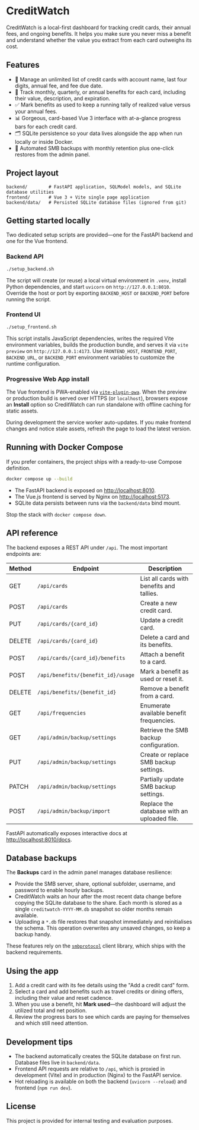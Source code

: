 # CreditWatch

CreditWatch is a local-first dashboard for tracking credit cards, their annual fees, and ongoing benefits. It helps you make sure you never miss a benefit and understand whether the value you extract from each card outweighs its cost.

## Features

- 📇 Manage an unlimited list of credit cards with account name, last four digits, annual fee, and fee due date.
- 🎁 Track monthly, quarterly, or annual benefits for each card, including their value, description, and expiration.
- ✅ Mark benefits as used to keep a running tally of realized value versus your annual fees.
- 📊 Gorgeous, card-based Vue 3 interface with at-a-glance progress bars for each credit card.
- 🗂️ SQLite persistence so your data lives alongside the app when run locally or inside Docker.
- 💾 Automated SMB backups with monthly retention plus one-click restores from the admin panel.

## Project layout

```
backend/        # FastAPI application, SQLModel models, and SQLite database utilities
frontend/       # Vue 3 + Vite single page application
backend/data/   # Persisted SQLite database files (ignored from git)
```

## Getting started locally

Two dedicated setup scripts are provided—one for the FastAPI backend and one for the Vue frontend.

### Backend API

```bash
./setup_backend.sh
```

The script will create (or reuse) a local virtual environment in `.venv`, install Python dependencies, and start `uvicorn` on `http://127.0.0.1:8010`. Override the host or port by exporting `BACKEND_HOST` or `BACKEND_PORT` before running the script.

### Frontend UI

```bash
./setup_frontend.sh
```

This script installs JavaScript dependencies, writes the required Vite environment variables, builds the production bundle, and serves it via `vite preview` on `http://127.0.0.1:4173`. Use `FRONTEND_HOST`, `FRONTEND_PORT`, `BACKEND_URL`, or `BACKEND_PORT` environment variables to customize the runtime configuration.

### Progressive Web App install

The Vue frontend is PWA-enabled via [`vite-plugin-pwa`](https://vite-plugin-pwa.netlify.app/). When the preview or production build is served over HTTPS (or `localhost`), browsers expose an **Install** option so CreditWatch can run standalone with offline caching for static assets.

During development the service worker auto-updates. If you make frontend changes and notice stale assets, refresh the page to load the latest version.

## Running with Docker Compose

If you prefer containers, the project ships with a ready-to-use Compose definition.

```bash
docker compose up --build
```

- The FastAPI backend is exposed on [http://localhost:8010](http://localhost:8010).
- The Vue.js frontend is served by Nginx on [http://localhost:5173](http://localhost:5173).
- SQLite data persists between runs via the `backend/data` bind mount.

Stop the stack with `docker compose down`.

## API reference

The backend exposes a REST API under `/api`. The most important endpoints are:

| Method | Endpoint                              | Description                                  |
|--------|---------------------------------------|----------------------------------------------|
| GET    | `/api/cards`                          | List all cards with benefits and tallies.    |
| POST   | `/api/cards`                          | Create a new credit card.                    |
| PUT    | `/api/cards/{card_id}`                | Update a credit card.                        |
| DELETE | `/api/cards/{card_id}`                | Delete a card and its benefits.              |
| POST   | `/api/cards/{card_id}/benefits`       | Attach a benefit to a card.                  |
| POST   | `/api/benefits/{benefit_id}/usage`    | Mark a benefit as used or reset it.          |
| DELETE | `/api/benefits/{benefit_id}`          | Remove a benefit from a card.                |
| GET    | `/api/frequencies`                    | Enumerate available benefit frequencies.     |
| GET    | `/api/admin/backup/settings`          | Retrieve the SMB backup configuration.       |
| PUT    | `/api/admin/backup/settings`          | Create or replace SMB backup settings.       |
| PATCH  | `/api/admin/backup/settings`          | Partially update SMB backup settings.        |
| POST   | `/api/admin/backup/import`            | Replace the database with an uploaded file.  |

FastAPI automatically exposes interactive docs at [http://localhost:8010/docs](http://localhost:8010/docs).

## Database backups

The **Backups** card in the admin panel manages database resilience:

- Provide the SMB server, share, optional subfolder, username, and password to enable hourly backups.
- CreditWatch waits an hour after the most recent data change before copying the SQLite database to the share. Each month is stored as a single `creditwatch-YYYY-MM.db` snapshot so older months remain available.
- Uploading a `*.db` file restores that snapshot immediately and reinitialises the schema. This operation overwrites any unsaved changes, so keep a backup handy.

These features rely on the [`smbprotocol`](https://pypi.org/project/smbprotocol/) client library, which ships with the backend requirements.

## Using the app

1. Add a credit card with its fee details using the "Add a credit card" form.
2. Select a card and add benefits such as travel credits or dining offers, including their value and reset cadence.
3. When you use a benefit, hit **Mark used**—the dashboard will adjust the utilized total and net position.
4. Review the progress bars to see which cards are paying for themselves and which still need attention.

## Development tips

- The backend automatically creates the SQLite database on first run. Database files live in `backend/data`.
- Frontend API requests are relative to `/api`, which is proxied in development (Vite) and in production (Nginx) to the FastAPI service.
- Hot reloading is available on both the backend (`uvicorn --reload`) and frontend (`npm run dev`).

## License

This project is provided for internal testing and evaluation purposes.
